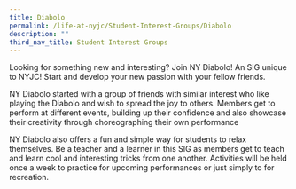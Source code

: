 ```yaml
---
title: Diabolo
permalink: /life-at-nyjc/Student-Interest-Groups/Diabolo
description: ""
third_nav_title: Student Interest Groups
---
```

Looking for something new and interesting? Join NY Diabolo! An SIG unique to NYJC! Start and develop your new passion with your fellow friends.

NY Diabolo started with a group of friends with similar interest who like playing the Diabolo and wish to spread the joy to others. Members get to perform at different events, building up their confidence and also showcase their creativity through choreographing their own performance

NY Diabolo also offers a fun and simple way for students to relax themselves. Be a teacher and a learner in this SIG as members get to teach and learn cool and interesting tricks from one another. Activities will be held once a week to practice for upcoming performances or just simply to for recreation.